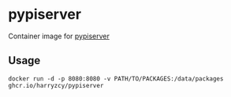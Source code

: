 # pypiserver

Container image for [pypiserver](https://github.com/pypiserver/pypiserver)

## Usage

```shell
docker run -d -p 8080:8080 -v PATH/TO/PACKAGES:/data/packages ghcr.io/harryzcy/pypiserver
```
